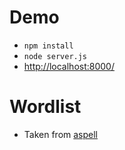 # Demo
* ```npm install```
* ```node server.js```
* [http://localhost:8000/](http://localhost:8000/)

# Wordlist
* Taken from [aspell](http://wordlist.aspell.net/12dicts/)
